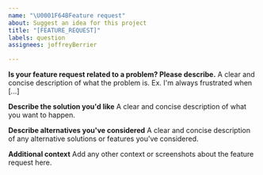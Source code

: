 ```yaml
---
name: "\U0001F64BFeature request"
about: Suggest an idea for this project
title: "[FEATURE_REQUEST]"
labels: question
assignees: joffreyBerrier

---
```


**Is your feature request related to a problem? Please describe.**
A clear and concise description of what the problem is. Ex. I'm always frustrated when [...]

**Describe the solution you'd like**
A clear and concise description of what you want to happen.

**Describe alternatives you've considered**
A clear and concise description of any alternative solutions or features you've considered.

**Additional context**
Add any other context or screenshots about the feature request here.
